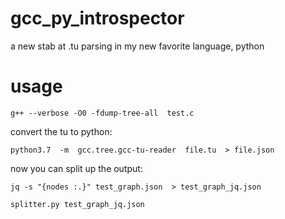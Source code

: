 gcc_py_introspector
===================

a new stab at .tu parsing in my new favorite language, python


usage
=====

    g++ --verbose -O0 -fdump-tree-all  test.c

convert the tu to python:

    python3.7  -m  gcc.tree.gcc-tu-reader  file.tu  > file.json

now you can split up the output:

    jq -s "{nodes :.}" test_graph.json  > test_graph_jq.json
    
    splitter.py test_graph_jq.json


